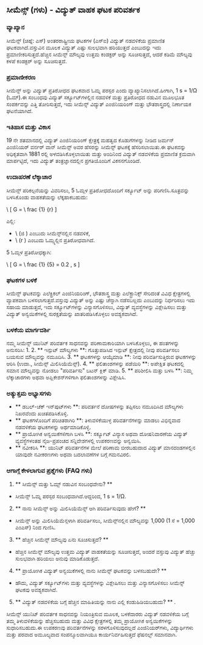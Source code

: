 ## ಸೀಮೆನ್ಸ್ (ಗಳು) - ವಿದ್ಯುತ್ ವಾಹಕ ಘಟಕ ಪರಿವರ್ತಕ

### ವ್ಯಾಖ್ಯಾನ
ಸೀಮೆನ್ಸ್ (ಚಿಹ್ನೆ: ಎಸ್) ಅಂತರರಾಷ್ಟ್ರೀಯ ಘಟಕಗಳ (ಎಸ್‌ಐ) ವಿದ್ಯುತ್ ನಡವಳಿಕೆಯ ಪ್ರಮಾಣಿತ ಘಟಕವಾಗಿದೆ.ವಸ್ತುವಿನ ಮೂಲಕ ವಿದ್ಯುತ್ ಎಷ್ಟು ಸುಲಭವಾಗಿ ಹರಿಯುತ್ತದೆ ಎಂಬುದನ್ನು ಇದು ಪ್ರಮಾಣೀಕರಿಸುತ್ತದೆ.ಹೆಚ್ಚಿನ ಸೀಮೆನ್ಸ್ ಮೌಲ್ಯವು ಉತ್ತಮ ಕಂಡಕ್ಟರ್ ಅನ್ನು ಸೂಚಿಸುತ್ತದೆ, ಆದರೆ ಕಡಿಮೆ ಮೌಲ್ಯವು ಕಳಪೆ ಕಂಡಕ್ಟರ್ ಅನ್ನು ಸೂಚಿಸುತ್ತದೆ.

### ಪ್ರಮಾಣೀಕರಣ
ಸೀಮೆನ್ಸ್ ಅನ್ನು ವಿದ್ಯುತ್ ಪ್ರತಿರೋಧದ ಘಟಕವಾದ ಓಮ್ನ ಪರಸ್ಪರ ಎಂದು ವ್ಯಾಖ್ಯಾನಿಸಲಾಗಿದೆ.ಹೀಗಾಗಿ, 1 s = 1/Ω (ಓಮ್).ಈ ಸಂಬಂಧವು ವಿದ್ಯುತ್ ಸರ್ಕ್ಯೂಟ್‌ಗಳಲ್ಲಿನ ನಡವಳಿಕೆ ಮತ್ತು ಪ್ರತಿರೋಧದ ನಡುವಿನ ಮೂಲಭೂತ ಸಂಪರ್ಕವನ್ನು ಎತ್ತಿ ತೋರಿಸುತ್ತದೆ, ಇದು ಸೀಮೆನ್ಸ್ ವಿದ್ಯುತ್ ಎಂಜಿನಿಯರಿಂಗ್ ಮತ್ತು ಭೌತಶಾಸ್ತ್ರದಲ್ಲಿ ನಿರ್ಣಾಯಕ ಘಟನೆಯಾಗಿದೆ.

### ಇತಿಹಾಸ ಮತ್ತು ವಿಕಾಸ
19 ನೇ ಶತಮಾನದಲ್ಲಿ ವಿದ್ಯುತ್ ಎಂಜಿನಿಯರಿಂಗ್ ಕ್ಷೇತ್ರಕ್ಕೆ ಮಹತ್ವದ ಕೊಡುಗೆಗಳನ್ನು ನೀಡಿದ ಜರ್ಮನ್ ಎಂಜಿನಿಯರ್ ವರ್ನರ್ ವಾನ್ ಸೀಮೆನ್ಸ್ ಅವರ ಹೆಸರನ್ನು ಸೀಮೆನ್ಸ್ ಘಟಕಕ್ಕೆ ಹೆಸರಿಸಲಾಯಿತು.ಈ ಘಟಕವನ್ನು ಅಧಿಕೃತವಾಗಿ 1881 ರಲ್ಲಿ ಅಳವಡಿಸಿಕೊಳ್ಳಲಾಯಿತು ಮತ್ತು ಅಂದಿನಿಂದ ವಿದ್ಯುತ್ ನಡವಳಿಕೆಯ ಪ್ರಮಾಣಿತ ಕ್ರಮವಾಗಿ ಮಾರ್ಪಟ್ಟಿದೆ, ಇದು ವಿದ್ಯುತ್ ತಂತ್ರಜ್ಞಾನದಲ್ಲಿನ ಪ್ರಗತಿಯೊಂದಿಗೆ ವಿಕಸನಗೊಂಡಿದೆ.

### ಉದಾಹರಣೆ ಲೆಕ್ಕಾಚಾರ
ಸೀಮೆನ್ಸ್ ಪರಿಕಲ್ಪನೆಯನ್ನು ವಿವರಿಸಲು, 5 ಓಮ್ಗಳ ಪ್ರತಿರೋಧದೊಂದಿಗೆ ಸರ್ಕ್ಯೂಟ್ ಅನ್ನು ಪರಿಗಣಿಸಿ.ಸೂತ್ರವನ್ನು ಬಳಸಿಕೊಂಡು ವಾಹಕತೆಯನ್ನು ಲೆಕ್ಕಹಾಕಬಹುದು:

\ [
G = \ frac {1} {r}
\]

ಎಲ್ಲಿ:
- \ (ಜಿ \) ಎಂಬುದು ಸೀಮೆನ್ಸ್‌ನಲ್ಲಿನ ನಡವಳಿಕೆ,
- \ (r \) ಎಂಬುದು ಓಮ್ಸ್ನಲ್ಲಿನ ಪ್ರತಿರೋಧವಾಗಿದೆ.

5 ಓಮ್ಗಳ ಪ್ರತಿರೋಧಕ್ಕಾಗಿ:

\ [
G = \ frac {1} {5} = 0.2 \, s
\]

### ಘಟಕಗಳ ಬಳಕೆ
ಸೀಮೆನ್ಸ್ ಘಟಕವನ್ನು ಎಲೆಕ್ಟ್ರಿಕಲ್ ಎಂಜಿನಿಯರಿಂಗ್, ಭೌತಶಾಸ್ತ್ರ ಮತ್ತು ಎಲೆಕ್ಟ್ರಾನಿಕ್ಸ್ ಸೇರಿದಂತೆ ವಿವಿಧ ಕ್ಷೇತ್ರಗಳಲ್ಲಿ ವ್ಯಾಪಕವಾಗಿ ಬಳಸಲಾಗುತ್ತದೆ.ವಸ್ತುವು ವಿದ್ಯುತ್ ಅನ್ನು ಎಷ್ಟು ಚೆನ್ನಾಗಿ ನಡೆಸಬಲ್ಲದು ಎಂಬುದನ್ನು ನಿರ್ಧರಿಸಲು ಇದು ಸಹಾಯ ಮಾಡುತ್ತದೆ, ಇದು ಸರ್ಕ್ಯೂಟ್‌ಗಳನ್ನು ವಿನ್ಯಾಸಗೊಳಿಸಲು, ವಿದ್ಯುತ್ ವ್ಯವಸ್ಥೆಗಳನ್ನು ವಿಶ್ಲೇಷಿಸಲು ಮತ್ತು ವಿದ್ಯುತ್ ಅನ್ವಯಿಕೆಗಳಲ್ಲಿ ಸುರಕ್ಷತೆಯನ್ನು ಖಾತರಿಪಡಿಸಿಕೊಳ್ಳಲು ಅವಶ್ಯಕವಾಗಿದೆ.

### ಬಳಕೆಯ ಮಾರ್ಗದರ್ಶಿ
ನಮ್ಮ ಸೀಮೆನ್ಸ್ ಯುನಿಟ್ ಪರಿವರ್ತಕ ಸಾಧನವನ್ನು ಪರಿಣಾಮಕಾರಿಯಾಗಿ ಬಳಸಿಕೊಳ್ಳಲು, ಈ ಹಂತಗಳನ್ನು ಅನುಸರಿಸಿ:
1.
2. ** ಇನ್ಪುಟ್ ಮೌಲ್ಯಗಳು **: ಗೊತ್ತುಪಡಿಸಿದ ಇನ್ಪುಟ್ ಕ್ಷೇತ್ರದಲ್ಲಿ ನೀವು ಪರಿವರ್ತಿಸಲು ಬಯಸುವ ಮೌಲ್ಯವನ್ನು ನಮೂದಿಸಿ.
3. ** ಘಟಕಗಳನ್ನು ಆಯ್ಕೆಮಾಡಿ **: ನೀವು ಪರಿವರ್ತಿಸುತ್ತಿರುವ ಘಟಕಗಳನ್ನು ಆರಿಸಿ (ಉದಾ., ಸೀಮೆನ್ಸ್ ಮಿಲಿಸಿಯೆಮೆನ್ಸ್).
4. ** ಫಲಿತಾಂಶಗಳನ್ನು ಪಡೆಯಿರಿ **: ಅಪೇಕ್ಷಿತ ಘಟಕದಲ್ಲಿ ಸಮಾನ ಮೌಲ್ಯವನ್ನು ನೋಡಲು "ಪರಿವರ್ತಿಸು" ಬಟನ್ ಕ್ಲಿಕ್ ಮಾಡಿ.
5. ** ಪರಿಶೀಲಿಸಿ ಮತ್ತು ಬಳಸಿ **: ನಿಮ್ಮ ಲೆಕ್ಕಾಚಾರಗಳು ಅಥವಾ ಅಪ್ಲಿಕೇಶನ್‌ಗಳಿಗಾಗಿ ಫಲಿತಾಂಶಗಳನ್ನು ವಿಶ್ಲೇಷಿಸಿ.

### ಅತ್ಯುತ್ತಮ ಅಭ್ಯಾಸಗಳು
- ** ಡಬಲ್-ಚೆಕ್ ಇನ್‌ಪುಟ್‌ಗಳು **: ಪರಿವರ್ತನೆ ದೋಷಗಳನ್ನು ತಪ್ಪಿಸಲು ನಮೂದಿಸಿದ ಮೌಲ್ಯಗಳು ನಿಖರವೆಂದು ಖಚಿತಪಡಿಸಿಕೊಳ್ಳಿ.
- ** ಘಟಕಗಳೊಂದಿಗೆ ಪರಿಚಿತರಾಗಿರಿ **: ತಿಳುವಳಿಕೆಯುಳ್ಳ ಪರಿವರ್ತನೆಗಳನ್ನು ಮಾಡಲು ವಿಭಿನ್ನವಾದ ನಡವಳಿಕೆಯ ಘಟಕಗಳನ್ನು ಅರ್ಥಮಾಡಿಕೊಳ್ಳಿ.
- ** ಪ್ರಾಯೋಗಿಕ ಅನ್ವಯಿಕೆಗಳಿಗಾಗಿ ಬಳಸಿ **: ಸರ್ಕ್ಯೂಟ್ ವಿನ್ಯಾಸ ಅಥವಾ ದೋಷನಿವಾರಣೆಯ ವಿದ್ಯುತ್ ವ್ಯವಸ್ಥೆಗಳಂತಹ ನೈಜ-ಪ್ರಪಂಚದ ಸನ್ನಿವೇಶಗಳಲ್ಲಿ ಉಪಕರಣವನ್ನು ಅನ್ವಯಿಸಿ.
- ** ನವೀಕರಿಸಿ **: ಯುನಿಟ್ ಪರಿವರ್ತನೆಗಳ ಮೇಲೆ ಪರಿಣಾಮ ಬೀರಬಹುದಾದ ವಿದ್ಯುತ್ ಮಾನದಂಡಗಳಲ್ಲಿನ ಯಾವುದೇ ನವೀಕರಣಗಳು ಅಥವಾ ಬದಲಾವಣೆಗಳ ಬಗ್ಗೆ ಗಮನವಿರಲಿ.

### ಆಗಾಗ್ಗೆ ಕೇಳಲಾಗುವ ಪ್ರಶ್ನೆಗಳು (FAQ ಗಳು)

1. ** ಸೀಮೆನ್ಸ್ ಮತ್ತು ಓಮ್ಸ್ ನಡುವಿನ ಸಂಬಂಧವೇನು? **
- ಸೀಮೆನ್ಸ್ ಓಮ್ನ ಪರಸ್ಪರ ಸಂಬಂಧವಾಗಿದೆ.ಆದ್ದರಿಂದ, 1 s = 1/Ω.

2. ** ನಾನು ಸೀಮೆನ್ಸ್ ಅನ್ನು ಮಿಲಿಸಿಯೆಮೆನ್ಸ್ ಆಗಿ ಪರಿವರ್ತಿಸುವುದು ಹೇಗೆ? **
- ಸೀಮೆನ್ಸ್ ಅನ್ನು ಮಿಲಿಸಿಯೆಮೆನ್ಗಳಾಗಿ ಪರಿವರ್ತಿಸಲು, ಸೀಮೆನ್ಸ್‌ನಲ್ಲಿನ ಮೌಲ್ಯವನ್ನು 1,000 (1 ಸೆ = 1,000 ಎಂಎಸ್) ನಿಂದ ಗುಣಿಸಿ.

3. ** ಹೆಚ್ಚಿನ ಸೀಮೆನ್ಸ್ ಮೌಲ್ಯವು ಏನು ಸೂಚಿಸುತ್ತದೆ? **
- ಹೆಚ್ಚಿನ ಸೀಮೆನ್ಸ್ ಮೌಲ್ಯವು ಉತ್ತಮ ವಿದ್ಯುತ್ ವಾಹಕತೆಯನ್ನು ಸೂಚಿಸುತ್ತದೆ, ಅಂದರೆ ವಸ್ತುವು ವಿದ್ಯುತ್ ಹೆಚ್ಚು ಸುಲಭವಾಗಿ ಹರಿಯಲು ಅನುವು ಮಾಡಿಕೊಡುತ್ತದೆ.

4. ** ಪ್ರಾಯೋಗಿಕ ವಿದ್ಯುತ್ ಅನ್ವಯಿಕೆಗಳಲ್ಲಿ ನಾನು ಸೀಮೆನ್ಸ್ ಘಟಕವನ್ನು ಬಳಸಬಹುದೇ? **
- ಹೌದು, ವಿದ್ಯುತ್ ಸರ್ಕ್ಯೂಟ್‌ಗಳು ಮತ್ತು ವ್ಯವಸ್ಥೆಗಳನ್ನು ವಿಶ್ಲೇಷಿಸಲು ಮತ್ತು ವಿನ್ಯಾಸಗೊಳಿಸಲು ಸೀಮೆನ್ಸ್ ಘಟಕವು ಅವಶ್ಯಕವಾಗಿದೆ.

5. ** ವಿದ್ಯುತ್ ನಡವಳಿಕೆಯ ಬಗ್ಗೆ ಹೆಚ್ಚಿನ ಮಾಹಿತಿಯನ್ನು ನಾನು ಎಲ್ಲಿ ಕಂಡುಹಿಡಿಯಬಹುದು? **
.

ಸೀಮೆನ್ಸ್ ಯುನಿಟ್ ಪರಿವರ್ತಕ ಸಾಧನವನ್ನು ನಿಯಂತ್ರಿಸುವ ಮೂಲಕ, ಬಳಕೆದಾರರು ವಿದ್ಯುತ್ ನಡವಳಿಕೆಯ ಬಗ್ಗೆ ತಮ್ಮ ತಿಳುವಳಿಕೆಯನ್ನು ಹೆಚ್ಚಿಸಬಹುದು ಮತ್ತು ವಿವಿಧ ಕ್ಷೇತ್ರಗಳಲ್ಲಿ ತಮ್ಮ ಪ್ರಾಯೋಗಿಕ ಅನ್ವಯಿಕೆಗಳನ್ನು ಸುಧಾರಿಸಬಹುದು.ಈ ಉಪಕರಣವು ಪರಿವರ್ತನೆಗಳನ್ನು ಸರಳಗೊಳಿಸುವುದಲ್ಲದೆ ಎಂಜಿನಿಯರ್‌ಗಳು, ವಿದ್ಯಾರ್ಥಿಗಳು ಮತ್ತು ಪರವಾದ ಅಮೂಲ್ಯವಾದ ಸಂಪನ್ಮೂಲವಾಗಿಯೂ ಕಾರ್ಯನಿರ್ವಹಿಸುತ್ತದೆ ಫೆಷನಲ್ಸ್ ಸಮಾನವಾಗಿ.